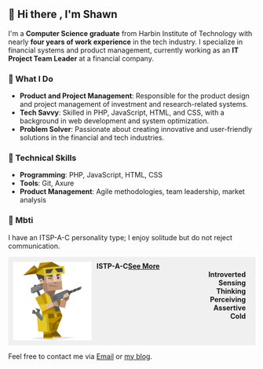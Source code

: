 ## 👋 Hi there , I'm Shawn
I'm a **Computer Science graduate** from Harbin Institute of Technology with nearly **four years of work experience** in the tech industry. I specialize in financial systems and product management, currently working as an **IT Project Team Leader** at a financial company.

### 🚀 What I Do
- **Product and Project Management**: Responsible for the product design and project management of investment and research-related systems.
- **Tech Savvy**: Skilled in PHP, JavaScript, HTML, and CSS, with a background in web development and system optimization.
- **Problem Solver**: Passionate about creating innovative and user-friendly solutions in the financial and tech industries.

### 🔧 Technical Skills
- **Programming**: PHP, JavaScript, HTML, CSS
- **Tools**: Git, Axure
- **Product Management**: Agile methodologies, team leadership, market analysis

### 🌱 Mbti
I have an ITSP-A-C personality type; I enjoy solitude but do not reject communication.
<style>

  .mbti img {
     }
  .mbti .mbti-info .mbti-name {
     }
  .mbti .mbti-info .mbti-link {
    line-height: 14px;
    font-size: 12px;
    margin-left: 10px;
    font-weight: normal;
    text-decoration: underline; }
  .mbti .mbti-info .mbti-per {
    text-align: right;
    align-items: center; }
  .mbti .mbti-info .mbti-percent-wrap {
    background-color: rgba(0, 0, 0, .1);
    height: 8px;
    margin: 0 10px; }
  .mbti .mbti-info .mbti-percent {
    background-color: rgba(0, 0, 0, .5);
    height: 8px; }
  .mbti .mbti-info .mbti-attr-name {
    width: 72px;
    text-align: center; }
.flex { display: flex; }
.flex-1 { flex: 1; }
</style>
<div style="background-color: rgba(0, 0, 0, .05);padding: 10px;margin: 10px 0;display: flex;">
    <img src="mbti/ISTP.svg" alt="ISTP" style="width: 160px;">
    <div style="padding: 0 10px;font-weight: bold;position: relative;flex: 1;">
        <div class="mbti-name">ISTP-A-C<a class="mbti-link" href="https://www.16personalities.com/ch/ISTP-%E4%BA%BA%E6%A0%BC" target="_blank">See More</a></div>
        <div class="mbti-per flex">
            <div class="mbti-percent-wrap flex-1">
                <div class="mbti-percent" style="width: 80%"></div>
            </div>
            <div class="mbti-attr-name">Introverted</div>
        </div>
        <div class="mbti-per flex">
            <div class="mbti-percent-wrap flex-1">
                <div class="mbti-percent" style="width: 44%"></div>
            </div>
            <div class="mbti-attr-name">Sensing</div>
        </div>
        <div class="mbti-per flex">
            <div class="mbti-percent-wrap flex-1">
                <div class="mbti-percent" style="width: 48%"></div>
            </div>
            <div class="mbti-attr-name">Thinking</div>
        </div>
        <div class="mbti-per flex">
            <div class="mbti-percent-wrap flex-1">
                <div class="mbti-percent" style="width: 20%"></div>
            </div>
            <div class="mbti-attr-name">Perceiving</div>
        </div>
        <div class="mbti-per flex">
            <div class="mbti-percent-wrap flex-1">
                <div class="mbti-percent" style="width: 20%"></div>
            </div>
            <div class="mbti-attr-name">Assertive</div>
        </div>
        <div class="mbti-per flex">
            <div class="mbti-percent-wrap flex-1">
                <div class="mbti-percent" style="width: 100%"></div>
            </div>
            <div class="mbti-attr-name">Cold</div>
        </div>
    </div>
</div>


Feel free to contact me via [Email](mailto:admin@shawnzeng.com) or [my blog](https://shawnzeng.com).

<!--
**ShawnZeng1996/ShawnZeng1996** is a ✨ _special_ ✨ repository because its `README.md` (this file) appears on your GitHub profile.

Here are some ideas to get you started:

- 🔭 I’m currently working on ...
- 🌱 I’m currently learning ...
- 👯 I’m looking to collaborate on ...
- 🤔 I’m looking for help with ...
- 💬 Ask me about ...
- 📫 How to reach me: ...
- 😄 Pronouns: ...
- ⚡ Fun fact: ...
-->
